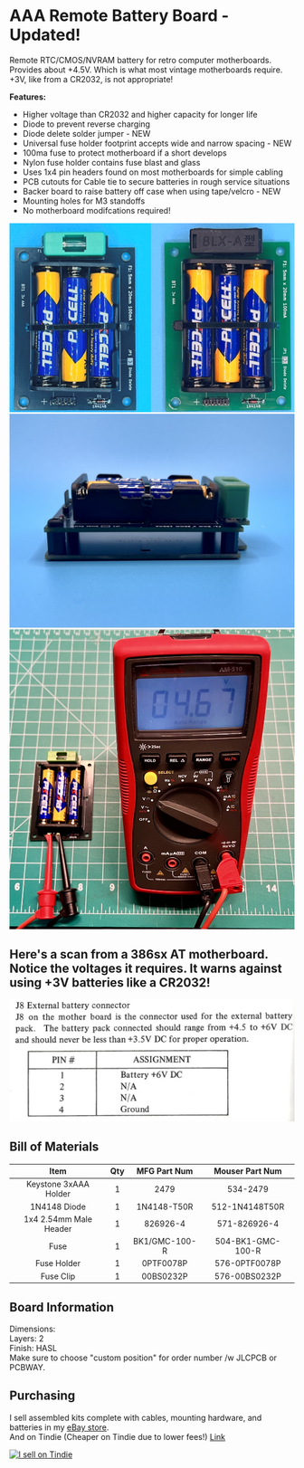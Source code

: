 # AAA Remote Battery Board - Updated!
 Remote RTC/CMOS/NVRAM battery for retro computer motherboards. Provides about +4.5V. Which is what most vintage motherboards require. +3V, like from a CR2032, is not appropriate!

 **Features:**
 * Higher voltage than CR2032 and higher capacity for longer life
 * Diode to prevent reverse charging
 * Diode delete solder jumper - NEW
 * Universal fuse holder footprint accepts wide and narrow spacing - NEW
 * 100ma fuse to protect motherboard if a short develops
 * Nylon fuse holder contains fuse blast and glass
 * Uses 1x4 pin headers found on most motherboards for simple cabling
 * PCB cutouts for Cable tie to secure batteries in rough service situations
 * Backer board to raise battery off case when using tape/velcro - NEW
 * Mounting holes for M3 standoffs
 * No motherboard modifcations required!


<picture>
 <img alt="AAA Battery Board Assembled" src="https://github.com/chadr/AAA-Remote-Battery-Board/blob/main/img/color_options.jpg">
</picture>

<picture>
  <img alt="AAA Backer Board" src="https://github.com/chadr/AAA-Remote-Battery-Board/blob/main/img/backer_board.jpg">
</picture>

<picture>
 <img alt="AAA Battery Board Open Circuit Voltage" src="https://github.com/chadr/AAA-Remote-Battery-Board/blob/main/img/volt_reading.jpg">
</picture>

## Here's a scan from a 386sx AT motherboard. Notice the voltages it requires. It warns against using +3V batteries like a CR2032!
<picture>
  <img alt="Manual Scan" src="https://github.com/chadr/AAA-Remote-Battery-Board/blob/main/img/manual_scan.jpg">
</picture>

## Bill of Materials
**Item**|**Qty**|**MFG Part Num**|**Mouser Part Num**
:-----:|:-----:|:-----:|:-----:
Keystone 3xAAA Holder|1|2479|534-2479
1N4148 Diode|1|1N4148-T50R|512-1N4148T50R
1x4 2.54mm Male Header|1|826926-4|571-826926-4
Fuse|1|BK1/GMC-100-R|504-BK1-GMC-100-R
Fuse Holder|1|0PTF0078P|576-0PTF0078P
Fuse Clip|1|00BS0232P|576-00BS0232P

## Board Information
Dimensions:  
Layers: 2  
Finish: HASL  
Make sure to choose "custom position" for order number /w JLCPCB or PCBWAY.  

## Purchasing
I sell assembled kits complete with cables, mounting hardware, and batteries in my [eBay store](https://www.ebay.com/str/pcrestoration).  
And on Tindie (Cheaper on Tindie due to lower fees!) [Link](https://www.tindie.com/products/33599/)

<a href="https://www.tindie.com/stores/pcrestoration/?ref=offsite_badges&utm_source=sellers_PCRestoration&utm_medium=badges&utm_campaign=badge_large"><img src="https://d2ss6ovg47m0r5.cloudfront.net/badges/tindie-larges.png" alt="I sell on Tindie" width="200" height="104"></a>
